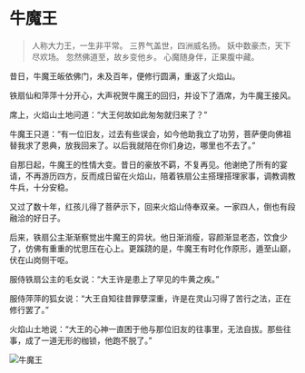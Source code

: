 # 牛魔王

> 人称大力王，一生非平常。
> 三界气盖世，四洲威名扬。
> 妖中数豪杰，天下尽欢场。
> 忽然佛道至，故乡变他乡。
> 心魔随身伴，正果腹中藏。

昔日，牛魔王皈依佛门，未及百年，便修行圆满，重返了火焰山。

铁扇仙和萍萍十分开心，大声祝贺牛魔王的回归，并设下了酒席，为牛魔王接风。

席上，火焰山土地问道：“大王何故如此匆匆就归来了？”

牛魔王只道：“有一位旧友，过去有些误会，如今他助我立了功劳，菩萨便向佛祖替我求了恩典，放我回来了。以后我就陪在你们身边，哪里也不去了。”

自那日起，牛魔王的性情大变。昔日的豪放不羁，不复再见。他谢绝了所有的宴请，不再游历四方，反而成日留在火焰山，陪着铁扇公主搭理搭理家事，调教调教牛兵，十分安稳。

又过了数十年，红孩儿得了菩萨示下，回来火焰山侍奉双亲。一家四人，倒也有段融洽的好日子。

后来，铁扇公主渐渐察觉出牛魔王的异状。他日渐消瘦，容颜渐显老态，饮食少了，仿佛有重重的忧思压在心上。更蹊跷的是，牛魔王有时化作原形，遁至山巅，伏在山岗侧干呕。

服侍铁扇公主的毛女说：“大王许是患上了罕见的牛黄之疾。”

服侍萍萍的狐女说：“大王自知往昔罪孽深重，许是在灵山习得了苦行之法，正在修行罢了。”

火焰山土地说：“大王的心神一直困于他与那位旧友的往事里，无法自拔。那些往事，成了一道无形的枷锁，他跑不脱了。”

![牛魔王](/image-20240828221241070.png)
